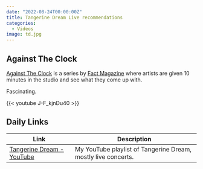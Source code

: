 ```yaml
---
date: "2022-08-24T00:00:00Z"
title: Tangerine Dream Live recommendations
categories:
  - Videos
image: td.jpg
---
```

## Against The Clock

[Against The Clock](https://youtube.com/playlist?list=PLg5ScSqSDXsvXVvNqW42AjfOmPjIupYZH) is a series by [Fact Magazine](https://www.factmag.com/) where artists are given 10 minutes in the studio and see what they come up with. 

Fascinating.

{{< youtube J-F_kjnDu40 >}}


## Daily Links

|Link|Description|
|--------|----|
|[Tangerine Dream - YouTube](https://youtube.com/playlist?list=PLno2X9XtftyRD_6mAktJKzmR9cHsUAwKA)| My YouTube playlist of Tangerine Dream, mostly live concerts. |
